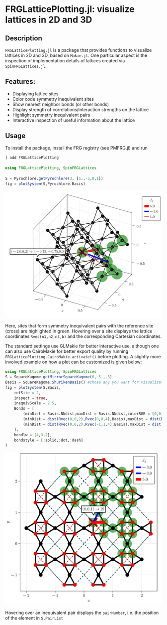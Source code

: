 # FRGLatticePlotting.jl: visualize lattices in 2D and 3D
## Description
`FRGLatticePlotting.jl` is a package that provides functions to visualize lattices in 2D and 3D, based on `Makie.jl`. One particular aspect is the inspection of implementation details of lattices created via `SpinFRGLattices.jl`. 
## Features:
* Displaying lattice sites
* Color code symmetry inequivalent sites
* Show nearest neighbor bonds (or other bonds)
* Display strength of correlations/interaction strengths on the lattice
* Highlight symmetry inequivalent pairs
* Interactive inspection of useful information about the lattice
## Usage
To install the package, install the FRG registry (see PMFRG.jl) and run

```julia
] add FRGLatticePlotting

using FRGLatticePlotting, SpinFRGLattices

S = Pyrochlore.getPyrochlore(3, [5.,-3,0,1])
fig = plotSystem(S,Pyrochlore.Basis)
```
![image info](Pyrochlore.png)

Here, sites that form symmetry inequivalent pairs with the reference site (cross) are highlighted in green. Hovering over a site displays the lattice coordinates `Rvec(n1,n2,n3,b)` and the corresponding Cartesian coordinates.

The standard settings use GLMakie for better interactive use, although one can also use CairoMakie for better export quality by running `FRGLatticePlotting.CairoMakie.activate!()` before plotting.
A slightly more involved example on how a plot can be customized is given below:
    
```julia
using FRGLatticePlotting, SpinFRGLattices
S = SquareKagome.getMirrorSquareKagome(6, 5.,-3)
Basis = SquareKagome.ShurikenBasis() #chose any you want for visualization
fig = plotSystem(S,Basis,
    refSite = 2,
    inspect = true,
    inequivScale = 2.5,
    Bonds = [
        (minDist = Basis.NNdist,maxDist = Basis.NNdist,colorRGB = [0,0,0]),
        (minDist = dist(Rvec(0,0,2),Rvec(0,0,4),Basis),maxDist = dist(Rvec(0,0,2),Rvec(0,0,4),Basis),colorRGB = [200,50,50]),
        (minDist = dist(Rvec(0,0,2),Rvec(-1,1,4),Basis),maxDist = dist(Rvec(0,0,2),Rvec(-1,1,4),Basis),colorRGB = [10,70,70])
    ],
    bondlw = [4,3,2],
    bondstyle = [:solid,:dot,:dash]
)
```
![image info](SquareKagome.png)

Hovering over an inequivalent pair displays the `pairNumber`, i.e. the position of the element in `S.PairList` 